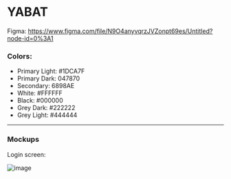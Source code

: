 # YABAT

Figma: https://www.figma.com/file/N9O4anyvqrzJVZonpt69es/Untitled?node-id=0%3A1

### Colors:
- Primary Light: #1DCA7F
- Primary Dark: 047870
- Secondary: 6898AE
- White: #FFFFFF
- Black: #000000
- Grey Dark: #222222
- Grey Light: #444444

---

### Mockups

Login screen:

![image](https://user-images.githubusercontent.com/38424924/187937142-34c7ef17-3c36-4fe2-a1b2-f2b7cd0685e7.png)

